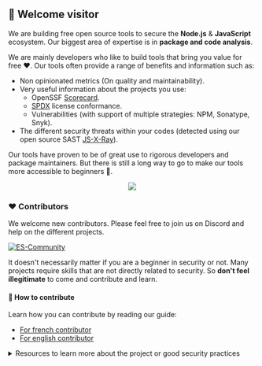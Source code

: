 ## 👋 Welcome visitor

We are building free open source tools to secure the **Node.js** & **JavaScript** ecosystem. Our biggest area of expertise is in **package and code analysis**.

We are mainly developers who like to build tools that bring you value for free ❤️. Our tools often provide a range of benefits and information such as:
- Non opinionated metrics (On quality and maintainability).
- Very useful information about the projects you use:
  - OpenSSF [Scorecard](https://securityscorecards.dev/).
  - [SPDX](https://github.com/ossf/wg-best-practices-os-developers/blob/main/docs/Concise-Guide-for-Developing-More-Secure-Software.md#readme) license conformance.
  - Vulnerabilities (with support of multiple strategies: NPM, Sonatype, Snyk).
- The different security threats within your codes (detected using our open source SAST [JS-X-Ray](https://github.com/NodeSecure/js-x-ray)).

Our tools have proven to be of great use to rigorous developers and package maintainers. But there is still a long way to go to make our tools more accessible to beginners 💪.

<p align="center">
<img src="https://github.com/NodeSecure/cli/blob/master/docs/ui-preview.PNG">
</p>

### ❤️ Contributors
We welcome new contributors. Please feel free to join us on Discord and help on the different projects.

[![ES-Community](https://discordapp.com/api/guilds/640183220452720650/embed.png?style=banner2)](https://discord.gg/4Wn8rjAtB4)

It doesn't necessarily matter if you are a beginner in security or not. Many projects require skills that are not directly related to security. So **don't feel illegitimate** to come and contribute and learn.

#### 🐤 How to contribute

Learn how you can contribute by reading our guide:
- [For french contributor](https://github.com/NodeSecure/Governance/blob/main/guides/contributor-fr.md)
- [For english contributor](https://github.com/NodeSecure/Governance/blob/main/guides/contributor-en.md)

<details>
  <summary>Resources to learn more about the project or good security practices</summary>

- We frequently write articles about our different tools on [https://dev.to/nodesecure](https://dev.to/nodesecure).
- [OpenSSF - Concise Guide for Evaluating Open Source Software 2023-01-03](https://github.com/ossf/wg-best-practices-os-developers/blob/main/docs/Concise-Guide-for-Evaluating-Open-Source-Software.md#readme)
- [OpenSSF - Concise Guide for Developing More Secure Software 2023-01-03](https://github.com/ossf/wg-best-practices-os-developers/blob/main/docs/Concise-Guide-for-Developing-More-Secure-Software.md#readme)
- [Build a software bill of materials (SBOM) for open source supply chain security](https://snyk.io/blog/building-sbom-open-source-supply-chain-security/)
- [A curated list of awesome Node.js Security resources.](https://github.com/lirantal/awesome-nodejs-security)

</details>
